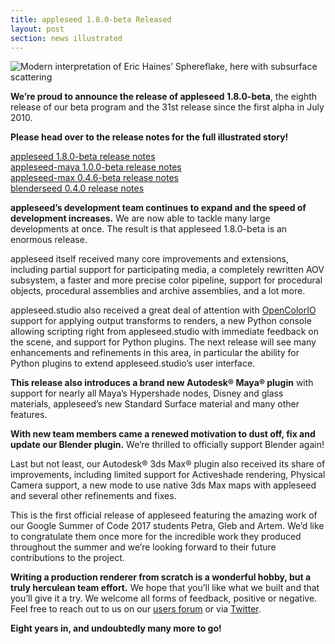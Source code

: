 ```yaml
---
title: appleseed 1.8.0-beta Released
layout: post
section: news illustrated
---
```


![Modern interpretation of Eric Haines’ Sphereflake, here with subsurface scattering](https://user-images.githubusercontent.com/321290/33209494-5b4c64dc-d116-11e7-86ae-5ab78a7f49f4.png)

**We’re proud to announce the release of appleseed 1.8.0-beta**, the eighth release of our beta program and the 31st release since the first alpha in July 2010.

**Please head over to the release notes for the full illustrated story!**

[appleseed 1.8.0-beta release notes](https://github.com/appleseedhq/appleseed/releases/tag/1.8.0-beta)  
[appleseed-maya 1.0.0-beta release notes](https://github.com/appleseedhq/appleseed-maya/releases/tag/1.0.0-beta)  
[appleseed-max 0.4.6-beta release notes](https://github.com/appleseedhq/appleseed-max/releases/tag/0.4.6-beta)  
[blenderseed 0.4.0 release notes](https://github.com/appleseedhq/blenderseed/releases/tag/v0.4.0)  

**appleseed’s development team continues to expand and the speed of development increases.** We are now able to tackle many large developments at once. The result is that appleseed 1.8.0-beta is an enormous release.

appleseed itself received many core improvements and extensions, including partial support for participating media, a completely rewritten AOV subsystem, a faster and more precise color pipeline, support for procedural objects, procedural assemblies and archive assemblies, and a lot more.

appleseed.studio also received a great deal of attention with [OpenColorIO](http://opencolorio.org/) support for applying output transforms to renders, a new Python console allowing scripting right from appleseed.studio with immediate feedback on the scene, and support for Python plugins. The next release will see many enhancements and refinements in this area, in particular the ability for Python plugins to extend appleseed.studio’s user interface.

**This release also introduces a brand new Autodesk® Maya® plugin** with support for nearly all Maya’s Hypershade nodes, Disney and glass materials, appleseed’s new Standard Surface material and many other features.

**With new team members came a renewed motivation to dust off, fix and update our Blender plugin.** We’re thrilled to officially support Blender again!

Last but not least, our Autodesk® 3ds Max® plugin also received its share of improvements, including limited support for Activeshade rendering, Physical Camera support, a new mode to use native 3ds Max maps with appleseed and several other refinements and fixes.

This is the first official release of appleseed featuring the amazing work of our Google Summer of Code 2017 students Petra, Gleb and Artem. We’d like to congratulate them once more for the incredible work they produced throughout the summer and we’re looking forward to their future contributions to the project.

**Writing a production renderer from scratch is a wonderful hobby, but a truly herculean team effort.** We hope that you’ll like what we built and that you’ll give it a try. We welcome all forms of feedback, positive or negative. Feel free to reach out to us on our [users forum](https://forum.appleseedhq.net/) or via [Twitter](https://twitter.com/appleseedhq).

**Eight years in, and undoubtedly many more to go!**
